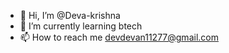 - 👋 Hi, I’m @Deva-krishna
- 🌱 I’m currently learning btech
- 📫 How to reach me devdevan11277@gmail.com

<!---
Deva-krishna/Deva-krishna is a ✨ special ✨ repository because its `README.md` (this file) appears on your GitHub profile.
You can click the Preview link to take a look at your changes.
--->
